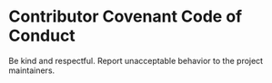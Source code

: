 # Contributor Covenant Code of Conduct

Be kind and respectful. Report unacceptable behavior to the project maintainers.
